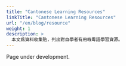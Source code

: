 ```yaml
---
title: "Cantonese Learning Resources"
linkTitle: "Cantonese Learning Resources"
url: "/en/blog/resource"
weight: 1
description: >
  本文爲資料收集貼，列出對自學者有用嘅粵語學習資源。
---
```


Page under development.